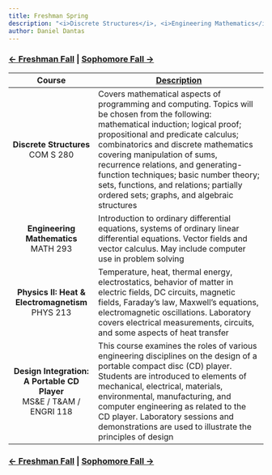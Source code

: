 ```yaml
---
title: Freshman Spring 
description: "<i>Discrete Structures</i>, <i>Engineering Mathematics</i>, <i>Physics II: Heat & Electromagnetism</i>, and <i>Design Integration: A Portable CD Player</i>"
author: Daniel Dantas
---
```


### [← Freshman Fall](https://dantasfiles.com/1998/08/27/cornell-freshman-fall.html) | [Sophomore Fall →](https://dantasfiles.com/1999/08/26/cornell-sophomore-fall.html)

| Course | [Description](https://ecommons.cornell.edu/items/94800b36-a897-4b93-883b-97a72b4515dd) |
| :---: | --- |
| **Discrete Structures**<br>COM S 280 | Covers mathematical aspects of programming and computing. Topics will be chosen from the following: mathematical induction; logical proof; propositional and predicate calculus; combinatorics and discrete mathematics covering manipulation of sums, recurrence relations, and generating-function techniques; basic number theory; sets, functions, and relations; partially ordered sets; graphs, and algebraic structures |
| **Engineering Mathematics**<br>MATH 293 | Introduction to ordinary differential equations, systems of ordinary linear differential equations. Vector fields and vector calculus. May include computer use in problem solving |
| **Physics II: Heat & Electromagnetism**<br>PHYS 213 | Temperature, heat, thermal energy, electrostatics, behavior of matter in electric fields, DC circuits, magnetic fields, Faraday’s law, Maxwell’s equations, electromagnetic oscillations. Laboratory covers electrical measurements, circuits, and some aspects of heat transfer |
| **Design Integration: A Portable CD Player**<br>MS&E / T&AM / ENGRI 118 | This course examines the roles of various engineering disciplines on the design of a portable compact disc (CD) player. Students are introduced to elements of mechanical, electrical, materials, environmental, manufacturing, and computer engineering as related to the CD player. Laboratory sessions and demonstrations are used to illustrate the principles of design |

### [← Freshman Fall](https://dantasfiles.com/1998/08/27/cornell-freshman-fall.html) | [Sophomore Fall →](https://dantasfiles.com/1999/08/26/cornell-sophomore-fall.html)
